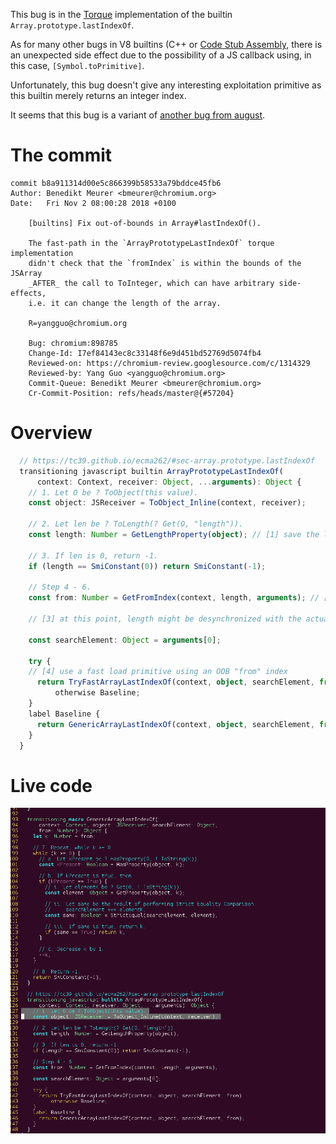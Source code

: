 This bug is in the [Torque](https://v8.dev/docs/torque) implementation of the builtin `Array.prototype.lastIndexOf`.

As for many other bugs in V8 builtins (C++ or [Code Stub Assembly](https://v8.dev/docs/csa-builtins), there is an unexpected side effect due to the possibility of a JS callback using, in this case,  `[Symbol.toPrimitive]`.

Unfortunately, this bug doesn't give any interesting exploitation primitive as this builtin merely returns an integer index.

It seems that this bug is a variant of [another bug from august](https://bugs.chromium.org/p/chromium/issues/detail?id=878845).

# The commit
```
commit b8a911314d00e5c866399b58533a79bddce45fb6
Author: Benedikt Meurer <bmeurer@chromium.org>
Date:   Fri Nov 2 08:00:28 2018 +0100

    [builtins] Fix out-of-bounds in Array#lastIndexOf().
    
    The fast-path in the `ArrayPrototypeLastIndexOf` torque implementation
    didn't check that the `fromIndex` is within the bounds of the JSArray
    _AFTER_ the call to ToInteger, which can have arbitrary side-effects,
    i.e. it can change the length of the array.
    
    R=yangguo@chromium.org
    
    Bug: chromium:898785
    Change-Id: I7ef84143ec8c33148f6e9d451bd52769d5074fb4
    Reviewed-on: https://chromium-review.googlesource.com/c/1314329
    Reviewed-by: Yang Guo <yangguo@chromium.org>
    Commit-Queue: Benedikt Meurer <bmeurer@chromium.org>
    Cr-Commit-Position: refs/heads/master@{#57204}
```

# Overview

```typescript
  // https://tc39.github.io/ecma262/#sec-array.prototype.lastIndexOf
  transitioning javascript builtin ArrayPrototypeLastIndexOf(
      context: Context, receiver: Object, ...arguments): Object {
    // 1. Let O be ? ToObject(this value).
    const object: JSReceiver = ToObject_Inline(context, receiver);

    // 2. Let len be ? ToLength(? Get(O, "length")).
    const length: Number = GetLengthProperty(object); // [1] save the length

    // 3. If len is 0, return -1.
    if (length == SmiConstant(0)) return SmiConstant(-1);

    // Step 4 - 6.
    const from: Number = GetFromIndex(context, length, arguments); // [2] this can call [Symbol.toPrimitive]
    
    // [3] at this point, length might be desynchronized with the actual receiver's length

    const searchElement: Object = arguments[0];

    try {
    // [4] use a fast load primitive using an OOB "from" index
      return TryFastArrayLastIndexOf(context, object, searchElement, from)
          otherwise Baseline;
    }
    label Baseline {
      return GenericArrayLastIndexOf(context, object, searchElement, from);
    }
  }

```

# Live code 

![live](live.gif)
